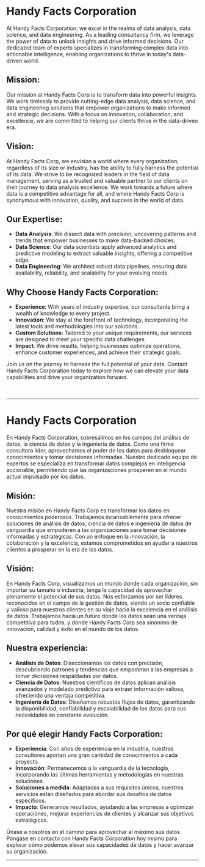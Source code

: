 # **Handy Facts Corporation**

At Handy Facts Corporation, we excel in the realms of data analysis, data science, and data engineering. As a leading consultancy firm, we leverage the power of data to unlock insights and drive informed decisions. Our dedicated team of experts specializes in transforming complex data into actionable intelligence, enabling organizations to thrive in today's data-driven world.

## **Mission:**
Our mission at Handy Facts Corp is to transform data into powerful insights. We work tirelessly to provide cutting-edge data analysis, data science, and data engineering solutions that empower organizations to make informed and strategic decisions. With a focus on innovation, collaboration, and excellence, we are committed to helping our clients thrive in the data-driven era.

## **Vision:**
At Handy Facts Corp, we envision a world where every organization, regardless of its size or industry, has the ability to fully harness the potential of its data. We strive to be recognized leaders in the field of data management, serving as a trusted and valuable partner to our clients on their journey to data analysis excellence. We work towards a future where data is a competitive advantage for all, and where Handy Facts Corp is synonymous with innovation, quality, and success in the world of data.

## **Our Expertise:**
- **Data Analysis**: We dissect data with precision, uncovering patterns and trends that empower businesses to make data-backed choices.
- **Data Science**: Our data scientists apply advanced analytics and predictive modeling to extract valuable insights, offering a competitive edge.
- **Data Engineering**: We architect robust data pipelines, ensuring data availability, reliability, and scalability for your evolving needs.

## **Why Choose Handy Facts Corporation:**
- **Experience**: With years of industry expertise, our consultants bring a wealth of knowledge to every project.
- **Innovation**: We stay at the forefront of technology, incorporating the latest tools and methodologies into our solutions.
- **Custom Solutions**: Tailored to your unique requirements, our services are designed to meet your specific data challenges.
- **Impact**: We drive results, helping businesses optimize operations, enhance customer experiences, and achieve their strategic goals.

Join us on the journey to harness the full potential of your data. Contact Handy Facts Corporation today to explore how we can elevate your data capabilities and drive your organization forward.
<br>
<br>
<br>

---

# **Handy Facts Corporation**

En Handy Facts Corporation, sobresalimos en los campos del análisis de datos, la ciencia de datos y la ingeniería de datos. Como una firma consultora líder, aprovechamos el poder de los datos para desbloquear conocimientos y tomar decisiones informadas. Nuestro dedicado equipo de expertos se especializa en transformar datos complejos en inteligencia accionable, permitiendo que las organizaciones prosperen en el mundo actual impulsado por los datos.

## **Misión:**
Nuestra misión en Handy Facts Corp es transformar los datos en conocimientos poderosos. Trabajamos incansablemente para ofrecer soluciones de análisis de datos, ciencia de datos e ingeniería de datos de vanguardia que empoderen a las organizaciones para tomar decisiones informadas y estratégicas. Con un enfoque en la innovación, la colaboración y la excelencia, estamos comprometidos en ayudar a nuestros clientes a prosperar en la era de los datos.

## **Visión:**
En Handy Facts Corp, visualizamos un mundo donde cada organización, sin importar su tamaño o industria, tenga la capacidad de aprovechar plenamente el potencial de sus datos. Nos esforzamos por ser líderes reconocidos en el campo de la gestión de datos, siendo un socio confiable y valioso para nuestros clientes en su viaje hacia la excelencia en el análisis de datos. Trabajamos hacia un futuro donde los datos sean una ventaja competitiva para todos, y donde Handy Facts Corp sea sinónimo de innovación, calidad y éxito en el mundo de los datos.

## **Nuestra experiencia:**
- **Análisis de Datos**: Diseccionamos los datos con precisión, descubriendo patrones y tendencias que empoderan a las empresas a tomar decisiones respaldadas por datos.
- **Ciencia de Datos**: Nuestros científicos de datos aplican análisis avanzados y modelado predictivo para extraer información valiosa, ofreciendo una ventaja competitiva.
- **Ingeniería de Datos**: Diseñamos robustos flujos de datos, garantizando la disponibilidad, confiabilidad y escalabilidad de los datos para sus necesidades en constante evolución.

## **Por qué elegir Handy Facts Corporation:**
- **Experiencia**: Con años de experiencia en la industria, nuestros consultores aportan una gran cantidad de conocimientos a cada proyecto.
- **Innovación**: Permanecemos a la vanguardia de la tecnología, incorporando las últimas herramientas y metodologías en nuestras soluciones.
- **Soluciones a medida**: Adaptadas a sus requisitos únicos, nuestros servicios están diseñados para abordar sus desafíos de datos específicos.
- **Impacto**: Generamos resultados, ayudando a las empresas a optimizar operaciones, mejorar experiencias de clientes y alcanzar sus objetivos estratégicos.

Únase a nosotros en el camino para aprovechar al máximo sus datos. Póngase en contacto con Handy Facts Corporation hoy mismo para explorar cómo podemos elevar sus capacidades de datos y hacer avanzar su organización.

---
